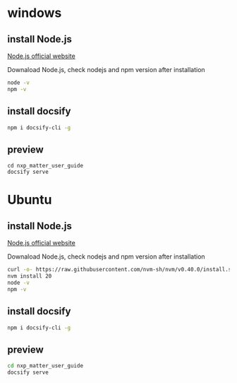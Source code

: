 # windows

## install Node.js
[Node.js official website](https://nodejs.org/en)

Downaload Node.js, check nodejs and npm version after installation
```sh
node -v
npm -v
```

## install docsify

```sh
npm i docsify-cli -g
```

## preview
```shell
cd nxp_matter_user_guide
docsify serve
```

# Ubuntu

## install Node.js
[Node.js official website](https://nodejs.org/en)

Downaload Node.js, check nodejs and npm version after installation
```sh
curl -o- https://raw.githubusercontent.com/nvm-sh/nvm/v0.40.0/install.sh | bash
nvm install 20
node -v
npm -v
```

## install docsify

```sh
npm i docsify-cli -g
```

## preview
```sh
cd nxp_matter_user_guide
docsify serve
```
